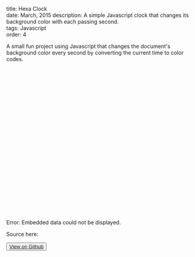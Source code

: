 title: Hexa Clock    
date: March, 2015
description: A simple Javascript clock that changes its background color with each passing second.  
tags: Javascript  
order: 4

A small fun project using Javascript that changes the document's background color every second by converting the current time to color codes.

<object data="http://www.sivasubramanyam.me/timeColor.html" width="600" height="400"><embed src="http://www.sivasubramanyam.me/timeColor.html" width="600" height="400">Error: Embedded data could not be displayed.</object>

Source here:

<button type="button" class="btn btn-info ">[View on Github](http://github.com/astronomersiva/timeColor/)</button>
<script src="https://gist.github.com/astronomersiva/371b1f7343d26d268e56.js"></script>